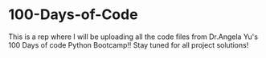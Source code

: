 # 100-Days-of-Code
This is a rep where I will be uploading all the code files from Dr.Angela Yu's 100 Days of code Python Bootcamp!!
Stay tuned for all project solutions!
